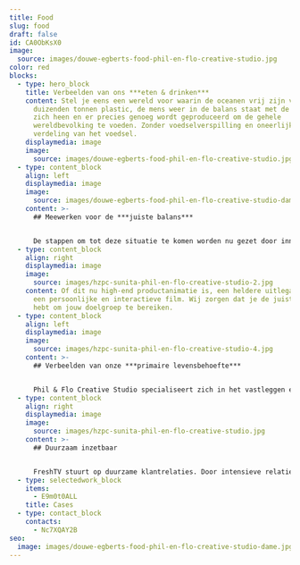 ```yaml
---
title: Food
slug: food
draft: false
id: CA0ObKsX0
image:
  source: images/douwe-egberts-food-phil-en-flo-creative-studio.jpg
color: red
blocks:
  - type: hero_block
    title: Verbeelden van ons ***eten & drinken***
    content: Stel je eens een wereld voor waarin de oceanen vrij zijn van de
      duizenden tonnen plastic, de mens weer in de balans staat met de wereld om
      zich heen en er precies genoeg wordt geproduceerd om de gehele
      wereldbevolking te voeden. Zonder voedselverspilling en oneerlijke
      verdeling van het voedsel.
    displaymedia: image
    image:
      source: images/douwe-egberts-food-phil-en-flo-creative-studio.jpg
  - type: content_block
    align: left
    displaymedia: image
    image:
      source: images/douwe-egberts-food-phil-en-flo-creative-studio-dame.jpg
    content: >-
      ## Meewerken voor de ***juiste balans***


      De stappen om tot deze situatie te komen worden nu gezet door innovatieve organisaties in de foodsector. FreshTV helpt organisaties hun verhaal aan het grote publiek te vertellen. Door middel van het creëren van een sterk verhaal maatwerk visualisaties zorgen we dat jouw verhaal in een stroomversnelling komt en de juiste personen bereikt.
  - type: content_block
    align: right
    displaymedia: image
    image:
      source: images/hzpc-sunita-phil-en-flo-creative-studio-2.jpg
    content: Of dit nu high-end productanimatie is, een heldere uitleganimatie of
      een persoonlijke en interactieve film. Wij zorgen dat je de juiste tools
      hebt om jouw doelgroep te bereiken.
  - type: content_block
    align: left
    displaymedia: image
    image:
      source: images/hzpc-sunita-phil-en-flo-creative-studio-4.jpg
    content: >-
      ## Verbeelden van onze ***primaire levensbehoefte***


      Phil & Flo Creative Studio specialiseert zich in het vastleggen en verbeelden van food. Als je kijkt naar de wereld van morgen, dan zie je dat er nog veel moet gebeuren om iedereen te voorzien van duurzame voedsel. Wij proberen dit te versnellen door jou te helpen met het verbeelden van je product.
  - type: content_block
    align: right
    displaymedia: image
    image:
      source: images/hzpc-sunita-phil-en-flo-creative-studio.jpg
    content: >-
      ## Duurzaam inzetbaar


      FreshTV stuurt op duurzame klantrelaties. Door intensieve relaties met onze klanten kunnen we keer op keer duurzame producties maken. Producties die zowel op inhoudelijk als strategisch vlak voor geruime inzetbaar zijn. Bel ons direct voor vrijblijvend advies op 085 -273 8331.
  - type: selectedwork_block
    items:
      - E9m0t0ALL
    title: Cases
  - type: contact_block
    contacts:
      - Nc7XQAY2B
seo:
  image: images/douwe-egberts-food-phil-en-flo-creative-studio-dame.jpg
---
```

